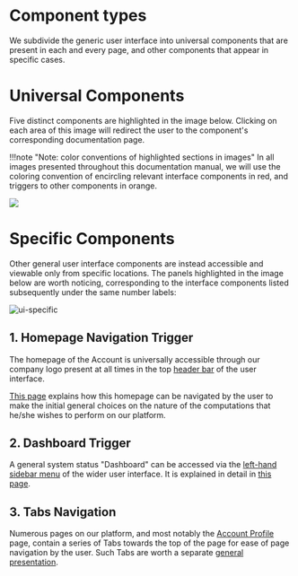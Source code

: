 # Component types

We subdivide the generic user interface into universal components that are present in each and every page, and other components that appear in specific cases.

# Universal Components

Five distinct components are highlighted in the image below. Clicking on each area of this image will redirect the user to the component's corresponding documentation page.

!!!note "Note: color conventions of highlighted sections in images"
    In all images presented throughout this documentation manual, we will use the coloring convention of encircling relevant interface components in red, and triggers to other components in orange.

<img src="/images/ui-overview.png" usemap="#mapname">

<map name="mapname">
    <area shape="rect" coords="0,0,752,41" href="/general/ui/header-footer/">
    <area shape="rect" coords="0,41,183,479" href="/general/ui/items-navigation/">
    <area shape="rect" coords="0,531,124,583" href="/general/ui/support/">
    <area shape="rect" coords="181,518,557,583" href="/general/ui/header-footer/">
    <area shape="rect" coords="555,38,753,501" href="/general/ui/account-navigation/">
</map>

# Specific Components

Other general user interface components are instead accessible and viewable only from specific locations. The panels highlighted in the image below are worth noticing, corresponding to the interface components listed subsequently under the same number labels:

![ui-specific](/images/ui-specific.png "ui specific")

## 1. Homepage Navigation Trigger

The homepage of the Account is universally accessible through our company logo present at all times in the top [header bar](header-footer.md) of the user interface.
 
[This page](specific/homepage.md) explains how this homepage can be navigated by the user to make the initial general choices on the nature of the computations that he/she wishes to perform on our platform.

## 2. Dashboard Trigger

A general system status "Dashboard" can be accessed via the [left-hand sidebar menu](left-sidebar.md) of the wider user interface. It is explained in detail in [this page](specific/dashboard.md).

## 3. Tabs Navigation

Numerous pages on our platform, and most notably the [Account Profile](/accounts/ui/profile-page.md) page, contain a series of Tabs towards the top of the page for ease of page navigation by the user. Such Tabs are worth a separate [general presentation](specific/tabs-navigator.md).




